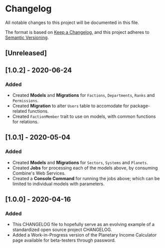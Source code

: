 # Changelog

All notable changes to this project will be documented in this file.

The format is based on [Keep a Changelog](https://keepachangelog.com/en/1.0.0/),
and this project adheres to [Semantic Versioning](https://semver.org/spec/v2.0.0.html).

## [Unreleased]

## [1.0.2] - 2020-06-24
### Added
- Created **Models** and **Migrations** for `Factions`, `Departments`, `Ranks` and `Permissions`.
- Created **Migration** to alter `Users` table to accomodate for package-related functions.
- Created `FactionMember` trait to use on models, with common functions for relations.

## [1.0.1] - 2020-05-04
### Added
- Created **Models** and **Migrations** for `Sectors`, `Systems` and `Planets`.
- Created **Jobs** for processing each of the models above, by consuming Combine's Web Services.
- Created a **Console Command** for running the jobs above; which can be limited to individual models with parameters.

## [1.0.0] - 2020-04-16
### Added
- This CHANGELOG file to hopefully serve as an evolving example of a
  standardized open source project CHANGELOG.
- Added a Work-in-Progress version of the Planetary Income Calculator page
  available for beta-testers through password.